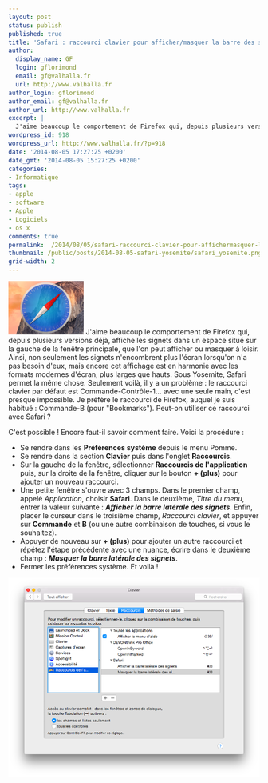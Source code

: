 ```yaml
---
layout: post
status: publish
published: true
title: 'Safari : raccourci clavier pour afficher/masquer la barre des signets'
author:
  display_name: GF
  login: gflorimond
  email: gf@valhalla.fr
  url: http://www.valhalla.fr
author_login: gflorimond
author_email: gf@valhalla.fr
author_url: http://www.valhalla.fr
excerpt: |
  J'aime beaucoup le comportement de Firefox qui, depuis plusieurs versions déjà, affiche les signets dans un espace situé sur la gauche de la fenêtre principale, que l'on peut afficher ou masquer à loisir. Ainsi, non seulement les signets n'encombrent plus l'écran lorsqu'on n'a pas besoin d'eux, mais encore cet affichage est en harmonie avec les formats modernes d'écran, plus larges que hauts. Sous Yosemite, Safari permet la même chose. Seulement voilà, il y a un problème : le raccourci clavier par défaut est Commande-Contrôle-1... avec une seule main, c'est presque impossible. Je préfère le raccourci de Firefox, auquel je suis habitué : Commande-B (pour "Bookmarks"). Peut-on utiliser ce raccourci avec Safari ?
wordpress_id: 918
wordpress_url: http://www.valhalla.fr/?p=918
date: '2014-08-05 17:27:25 +0200'
date_gmt: '2014-08-05 15:27:25 +0200'
categories:
- Informatique
tags:
- apple
- software
- Apple
- Logiciels
- os x
comments: true
permalink:  /2014/08/05/safari-raccourci-clavier-pour-affichermasquer-la-barre-des-signets/
thumbnail: /public/posts/2014-08-05-safari-yosemite/safari_yosemite.png
grid-width: 2
---
```

<p><img src="/public/posts/2014-08-05-safari-yosemite/safari_yosemite.png" class="wrap-left" width="30%" />
    J'aime beaucoup le comportement de Firefox qui, depuis plusieurs versions déjà, affiche les signets dans un espace situé sur la gauche de la fenêtre principale, que l'on peut afficher ou masquer à loisir. Ainsi, non seulement les signets n'encombrent plus l'écran lorsqu'on n'a pas besoin d'eux, mais encore cet affichage est en harmonie avec les formats modernes d'écran, plus larges que hauts. Sous Yosemite, Safari permet la même chose. Seulement voilà, il y a un problème : le raccourci clavier par défaut est Commande-Contrôle-1... avec une seule main, c'est presque impossible. Je préfère le raccourci de Firefox, auquel je suis habitué : Commande-B (pour "Bookmarks"). Peut-on utiliser ce raccourci avec Safari ?
</p>


<p>C'est possible ! Encore faut-il savoir comment faire. Voici la procédure :</p>
<ul>
<li>Se rendre dans les <strong>Préférences système</strong> depuis le menu Pomme.</li>
<li>Se rendre dans la section <strong>Clavier</strong> puis dans l'onglet <strong>Raccourcis</strong>.</li>
<li>Sur la gauche de la fenêtre, sélectionner <strong>Raccourcis de l'application</strong> puis, sur la droite de la fenêtre, cliquer sur le bouton <strong>+ (plus)</strong> pour ajouter un nouveau raccourci.</li>
<li>Une petite fenêtre s'ouvre avec 3 champs. Dans le premier champ, appelé <em>Application</em>, choisir <strong>Safari</strong>. Dans le deuxième, <em>Titre du menu</em>, entrer la valeur suivante : <strong><em>Afficher la barre latérale des signets</em></strong>. Enfin, placer le curseur dans le troisième champ, <em>Raccourci clavier</em>, et appuyer sur <strong>Commande</strong> et <strong>B</strong> (ou une autre combinaison de touches, si vous le souhaitez).</li>
<li>Appuyer de nouveau sur <strong>+ (plus)</strong> pour ajouter un autre raccourci et répétez l'étape précédente avec une nuance, écrire dans le deuxième champ : <strong><em>Masquer la barre latérale des signets</em></strong>.</li>
<li>Fermer les préférences système. Et voilà !</li>
</ul>
<p><img src="/public/posts/2014-08-05-safari-yosemite/screenshot.png" alt="Raccourcis clavier (Yosemite)" /></a>
